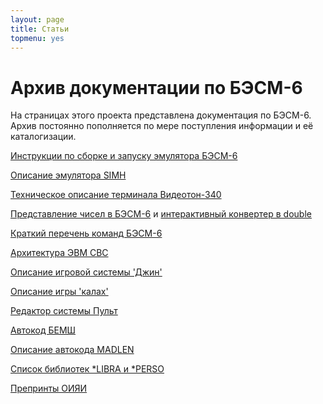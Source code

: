 ```yaml
---
layout: page
title: Статьи
topmenu: yes
---
```


# Архив документации по БЭСМ-6

На страницах этого проекта представлена документация по БЭСМ-6. Архив постоянно пополняется по мере поступления информации и её каталогизации.

[Инструкции по сборке и запуску эмулятора БЭСМ-6](Building)

[Описание эмулятора SIMH](SIMH-manual)

[Техническое описание терминала Видеотон-340](Videoton-340)

[Представление чисел в БЭСМ-6](Numbers) и [интерактивный конвертер в double](NumCalc)

[Краткий перечень команд БЭСМ-6](CmdSheet)

[Архитектура ЭВМ СВС](SVS)

[Описание игровой системы 'Джин'](Jinn-gaming-system)

[Описание игры 'калах'](Kalakh-game)

[Редактор системы Пульт](Pult-editor)

[Автокод БЕМШ](Bemsh)

[Описание автокода MADLEN](Madlen)

[Список библиотек \*LIBRA и \*PERSO](Libraries)

[Препринты ОИЯИ](JINR-preprints)
